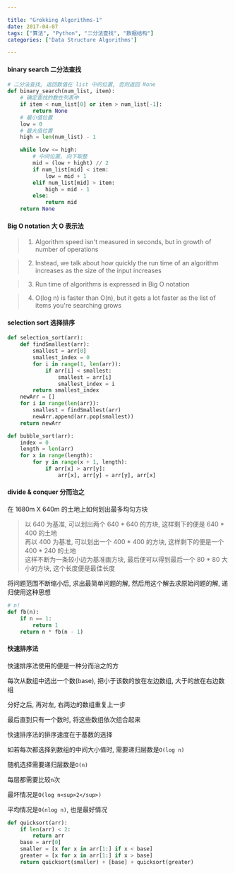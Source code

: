 ```yaml
---

title: "Grokking Algorithms-1"
date: 2017-04-07
tags: ["算法", "Python", "二分法查找", "数据结构"]
categories: ['Data Structure Algorithms']

---
```


#### binary search 二分法查找



```python
# 二分法查找, 返回数值在 list 中的位置, 否则返回 None
def binary_search(num_list, item):
    # 确定查找的数在列表中
    if item < num_list[0] or item > num_list[-1]:
        return None
    # 最小值位置
    low = 0
    # 最大值位置
    high = len(num_list) - 1

    while low <= high:
        # 中间位置, 向下取整
        mid = (low + hight) // 2
        if num_list[mid] < item:
            low = mid + 1
        elif num_list[mid] > item:
            high = mid - 1
        else:
            return mid
    return None
```

#### Big O notation 大 O 表示法

> 1. Algorithm speed isn't measured in seconds, but in growth of number of operations  

> 2. Instead, we talk about how quickly the run time of an algorithm increases as the size of the input increases  

> 3. Run time of algorithms is expressed in Big O notation

> 4. O(log n) is faster than O(n), but it gets a lot faster as the list of items you're searching grows


#### selection sort 选择排序

```python
def selection_sort(arr):
    def findSmallest(arr):
        smallest = arr[0]
        smallest_index = 0
        for i in range(1, len(arr)):
            if arr[i] < smallest:
                smallest = arr[i]
                smallest_index = i
        return smallest_index
    newArr = []
    for i in range(len(arr)):
        smallest = findSmallest(arr)
        newArr.append(arr.pop(smallest))
    return newArr

def bubble_sort(arr):
    index = 0
    length = len(arr)
    for x in range(length):
        for y in range(x + 1, length):
            if arr[x] > arr[y]:
                arr[x], arr[y] = arr[y], arr[x]
```


#### divide & conquer 分而治之

在 1680m X 640m 的土地上如何划出最多均匀方块

> 以 640 为基准, 可以划出两个 640 * 640 的方块, 这样剩下的便是 640 * 400 的土地  
> 再以 400 为基准, 可以划出一个 400 * 400 的方块, 这样剩下的便是一个 400 * 240 的土地  
> 这样不断为一条较小边为基准画方块, 最后便可以得到最后一个 80 * 80 大小的方块, 这个长度便是最佳长度

将问题范围不断缩小后, 求出最简单问题的解, 然后用这个解去求原始问题的解, 递归使用这种思想

```python
# n!
def fb(n):
    if n == 1:
        return 1
    return n * fb(n - 1)
```


#### 快速排序法

快速排序法使用的便是一种分而治之的方

每次从数组中选出一个数(base), 把小于该数的放在左边数组, 大于的放在右边数组

分好之后, 再对左, 右两边的数组重复上一步

最后直到只有一个数时, 将这些数组依次组合起来

快速排序法的排序速度在于基数的选择

如若每次都选择到数组的中间大小值时, 需要递归层数是`O(log n)`

随机选择需要递归层数是`O(n)`

每层都需要比较`n`次

最坏情况是`O(log n<sup>2</sup>)`

平均情况是`O(nlog n)`, 也是最好情况

```python
def quicksort(arr):
    if len(arr) < 2:
        return arr
    base = arr[0]
    smaller = [x for x in arr[1:] if x < base]
    greater = [x for x in arr[1:] if x > base]
    return quicksort(smaller) + [base] + quicksort(greater)
```
